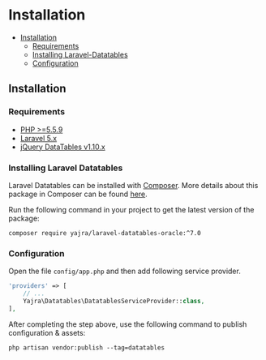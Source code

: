 # Installation

- [Installation](#installation)
	- [Requirements](#requirements)
    - [Installing Laravel-Datatables](#installing-laravel-datatables-oracle)
    - [Configuration](#configuration)

<a name="installation"></a>
## Installation

<a name="requirements"></a>
### Requirements

- [PHP >=5.5.9](http://php.net/)
- [Laravel 5.x](https://github.com/laravel/framework)
- [jQuery DataTables v1.10.x](http://datatables.net/)

<a name="installing-laravel-datatables-oracle"></a>
### Installing Laravel Datatables

Laravel Datatables can be installed with [Composer](http://getcomposer.org/doc/00-intro.md). More details about this package in Composer can be found [here](https://packagist.org/packages/yajra/laravel-datatables-oracle).

Run the following command in your project to get the latest version of the package:

```
composer require yajra/laravel-datatables-oracle:^7.0
```

<a name="configuration"></a>
### Configuration

Open the file ```config/app.php``` and then add following service provider.

```php
'providers' => [
    // ...
    Yajra\Datatables\DatatablesServiceProvider::class,
],
```

After completing the step above, use the following command to publish configuration & assets:

```
php artisan vendor:publish --tag=datatables
```

